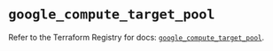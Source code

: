 # `google_compute_target_pool`

Refer to the Terraform Registry for docs: [`google_compute_target_pool`](https://registry.terraform.io/providers/hashicorp/google-beta/6.12.0/docs/resources/google_compute_target_pool).
